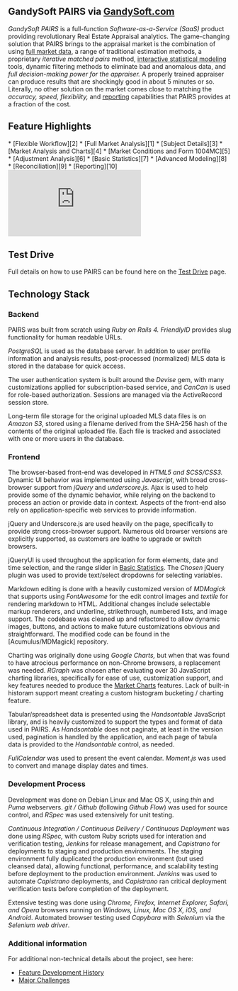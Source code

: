 ## GandySoft PAIRS via [GandySoft.com](http://gandysoft.com)

_GandySoft PAIRS_ is a full-function _Software-as-a-Service (SaaS)_ product
providing revolutionary Real Estate Appraisal analytics. The game-changing
solution that PAIRS brings to the appraisal market is the combination of using
[full market data][1], a range of traditional estimation methods, a
proprietary _iterative matched pairs_ method, [interactive statistical
modeling][8] tools, dynamic filtering methods to eliminate bad and anomalous
data, and _full decision-making power for the appraiser._ A properly
trained appraiser can produce results that are shockingly good in about 5 minutes
or so. Literally, no other solution on the market comes close to matching the
_accuracy, speed, flexibility,_ and [reporting][10] capabilities that PAIRS
provides at a fraction of the cost.

## Feature Highlights

<div class="pure-g">
<div class="pure-u-1-2" markdown="1">
* [Flexible Workflow][2]
* [Full Market Analysis][1]
* [Subject Details][3]
* [Market Analysis and Charts][4]
    * [Market Conditions and Form 1004MC][5]
* [Adjustment Analysis][6]
    * [Basic Statistics][7]
    * [Advanced Modeling][8]
* [Reconciliation][9]
* [Reporting][10]

</div>

<div class="pure-u-1-2 youtube-video">
<iframe frameborder="0" allowfullscreen="allowfullscreen"
        src="https://youtube.com/embed/Vo4-7tGlHIM?autoplay=0&controls=2&showinfo=0&enablejsapi=0">
</iframe>
</div>
</div>

## Test Drive

Full details on how to use PAIRS can be found here on the [Test Drive][11] page.

## Technology Stack

### Backend

PAIRS was built from scratch using _Ruby on Rails 4._ _FriendlyID_ provides slug
functionality for human readable URLs.

_PostgreSQL_ is used as the database server. In addition to user profile
information and analysis results, post-processed (normalized) MLS data is stored in
the database for quick access.

The user authentication system is built around the _Devise_ gem, with many
customizations applied for subscription-based service, and _CanCan_ is used for
role-based authorization. Sessions are managed via the ActiveRecord session store.

Long-term file storage for the original uploaded MLS data files is on _Amazon S3_,
stored using a filename derived from the SHA-256 hash of the contents of the
original uploaded file. Each file is tracked and associated with one or more users
in the database.

### Frontend

The browser-based front-end was developed in _HTML5 and SCSS/CSS3._ Dynamic UI
behavior was implemented using _Javascript,_ with broad cross-browser support from
_jQuery_ and _underscore.js._ Ajax is used to help provide some of the dynamic
behavior, while relying on the backend to process an action or provide data in
context. Aspects of the front-end also rely on application-specific web services
to provide information.

jQuery and Underscore.js are used heavily on the page, specifically to provide
strong cross-browser support. Numerous old browser versions are explicitly
supported, as customers are loathe to upgrade or switch browsers.

jQueryUI is used throughout the application for form elements, date and time
selection, and the range slider in [Basic Statistics][7]. The _Chosen_ jQuery
plugin was used to provide text/select dropdowns for selecting variables.

Markdown editing is done with a heavily customized version of _MDMagick_ that
supports using _FontAwesome_ for the edit control images and _textile_ for
rendering markdown to HTML. Additional changes include selectable markup
renderers, and underline, strikethrough, numbered lists, and image support. The
codebase was cleaned up and refactored to allow dynamic images, buttons, and
actions to make future customizations obvious and straightforward. The modified
code can be found in the [Acumulus/MDMagick] repository.

Charting was originally done using _Google Charts,_ but when that was found to have
atrocious performance on non-Chrome browsers, a replacement was needed. _RGraph_
was chosen after evaluating over 30 JavaScript charting libraries, specifically for
ease of use, customization support, and key features needed to produce the [Market
Charts][4] features. Lack of built-in historam support meant creating a custom
histogram bucketing / charting feature.

Tabular/spreadsheet data is presented using the _Handsontable_ JavaScript library,
and is heavily customized to support the types and format of data used in PAIRS.
As _Handsontable_ does not paginate, at least in the version used, pagination is
handled by the application, and each page of tabula data is provided to the
_Handsontable_ control, as needed.

_FullCalendar_ was used to present the event calendar. _Moment.js_ was used to
convert and manage display dates and times.

### Development Process

Development was done on Debian Linux and Mac OS X, using _thin_ and _Puma_
webservers. _git / Github_ (following _Github Flow_) was used for source control,
and _RSpec_ was used extensively for unit testing.

_Continuous Integration / Continuous Delivery / Continuous Deployment_ was done
using _RSpec,_ with custom Ruby scripts used for interation and verification
testing, _Jenkins_ for release management, and _Capistrano_ for deployments to
staging and production environments. The staging environment fully duplicated the
production environment (but used cleansed data), allowing functional, performance,
and scalability testing before deployment to the production environment. _Jenkins_
was used to automate _Capistrano_ deployments, and _Capistrano_ ran critical
deployment verification tests before completion of the deployment.

Extensive testing was done using _Chrome, Firefox, Internet Explorer, Safari, and
Opera_ browsers running on _Windows, Linux, Mac OS X, iOS, and Android_. Automated
browser testing used _Capybara_ with _Selenium_ via the _Selenium web driver_.

### Additional information

For additional non-technical details about the project, see here:

- [Feature Development History][12]
- [Major Challenges][13]

[1]: /gandysoft/data
[2]: /gandysoft/workflow
[3]: /gandysoft/subject-details
[4]: /gandysoft/market-charts
[5]: /gandysoft/form-1004mc
[6]: /gandysoft/adjustment-analysis
[7]: /gandysoft/basic-statistics
[8]: /gandysoft/advanced-modeling
[9]: /gandysoft/reconciliation
[10]: /gandysoft/reporting
[11]: /gandysoft/test-drive
[12]: /gandysoft/feature-development-history
[13]: /gandysoft/major-challenges
[14]: https://github.com/acumulus/MDMagick
